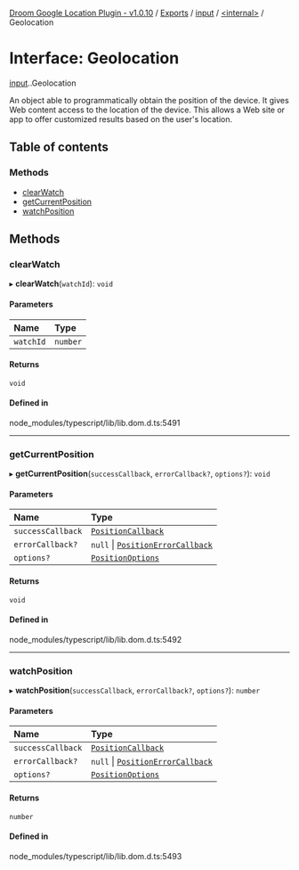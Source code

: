 [Droom Google Location Plugin - v1.0.10](../README.md) / [Exports](../modules.md) / [input](../modules/input.md) / [<internal\>](../modules/input._internal_.md) / Geolocation

# Interface: Geolocation

[input](../modules/input.md).[<internal>](../modules/input._internal_.md).Geolocation

An object able to programmatically obtain the position of the device. It gives Web content access to the location of the device. This allows a Web site or app to offer customized results based on the user's location.

## Table of contents

### Methods

- [clearWatch](input._internal_.Geolocation.md#clearwatch)
- [getCurrentPosition](input._internal_.Geolocation.md#getcurrentposition)
- [watchPosition](input._internal_.Geolocation.md#watchposition)

## Methods

### clearWatch

▸ **clearWatch**(`watchId`): `void`

#### Parameters

| Name | Type |
| :------ | :------ |
| `watchId` | `number` |

#### Returns

`void`

#### Defined in

node_modules/typescript/lib/lib.dom.d.ts:5491

___

### getCurrentPosition

▸ **getCurrentPosition**(`successCallback`, `errorCallback?`, `options?`): `void`

#### Parameters

| Name | Type |
| :------ | :------ |
| `successCallback` | [`PositionCallback`](input._internal_.PositionCallback.md) |
| `errorCallback?` | ``null`` \| [`PositionErrorCallback`](input._internal_.PositionErrorCallback.md) |
| `options?` | [`PositionOptions`](input._internal_.PositionOptions.md) |

#### Returns

`void`

#### Defined in

node_modules/typescript/lib/lib.dom.d.ts:5492

___

### watchPosition

▸ **watchPosition**(`successCallback`, `errorCallback?`, `options?`): `number`

#### Parameters

| Name | Type |
| :------ | :------ |
| `successCallback` | [`PositionCallback`](input._internal_.PositionCallback.md) |
| `errorCallback?` | ``null`` \| [`PositionErrorCallback`](input._internal_.PositionErrorCallback.md) |
| `options?` | [`PositionOptions`](input._internal_.PositionOptions.md) |

#### Returns

`number`

#### Defined in

node_modules/typescript/lib/lib.dom.d.ts:5493
